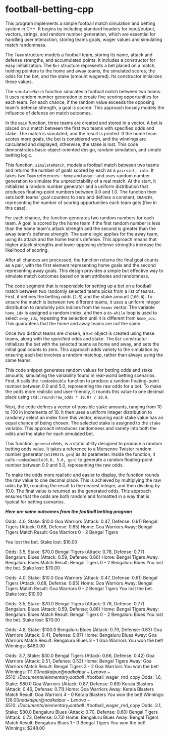# football-betting-cpp
This program implements a simple football match simulation and betting system in C++. It begins by including standard headers for input/output, vectors, strings, and random number generation, which are essential for handling user interaction, storing teams goals, wager values and simulating match randomness.

The `Team` structure models a football team, storing its name, attack and defense strengths, and accumulated points. It includes a constructor for easy initialization. The `Bet` structure represents a bet placed on a match, holding pointers to the home and away teams, the simulated scores, the odds for the bet, and the stake (amount wagered). Its constructor initializes these values.

The `simulateMatch` function simulates a football match between two teams. It uses random number generation to create five scoring opportunities for each team. For each chance, if the random value exceeds the opposing team's defense strength, a goal is scored. This approach loosely models the influence of defense on match outcomes.

In the `main` function, three teams are created and stored in a vector. A bet is placed on a match between the first two teams with specified odds and stake. The match is simulated, and the result is printed. If the home team scores more goals, the bet is considered won, and the winnings are calculated and displayed; otherwise, the stake is lost. This code demonstrates basic object-oriented design, random simulation, and simple betting logic.

This function, `simulateMatch`, models a football match between two teams and returns the number of goals scored by each as a `pair<int, int>`. It takes two `Team` references—`home` and `away`—and uses random number generation to simulate the unpredictability of a real match. At the start, it initializes a random number generator and a uniform distribution that produces floating-point numbers between 0.0 and 1.0. The function then sets both teams' goal counters to zero and defines a constant, `CHANCES`, representing the number of scoring opportunities each team gets (five in this case).

For each chance, the function generates two random numbers for each team. A goal is scored by the home team if the first random number is less than the home team's attack strength and the second is greater than the away team's defense strength. The same logic applies for the away team, using its attack and the home team's defense. This approach means that higher attack strengths and lower opposing defense strengths increase the likelihood of scoring.

After all chances are processed, the function returns the final goal counts as a pair, with the first element representing home goals and the second representing away goals. This design provides a simple but effective way to simulate match outcomes based on team attributes and randomness.

The code segment that is responsible for setting up a bet on a football match between two randomly selected teams picks from a list of teams. First, it defines the betting odds (`2.5`) and the stake amount (`100.0`). To ensure the match is between two different teams, it uses a uniform integer distribution to randomly pick indices from the `teams` vector. The variable `home_idx` is assigned a random index, and then a `do-while` loop is used to select `away_idx`, repeating the selection until it is different from `home_idx`. This guarantees that the home and away teams are not the same.

Once two distinct teams are chosen, a `Bet` object is created using these teams, along with the specified odds and stake. The `Bet` constructor initializes the bet with the selected teams as home and away, and sets the initial goal counts to zero. This approach adds variety to the simulation by ensuring each bet involves a random matchup, rather than always using the same teams.

This code snippet generates random values for betting odds and stake amounts, simulating the variability found in real-world betting scenarios. First, it calls the `randomDouble` function to produce a random floating-point number between 0.0 and 5.0, representing the raw odds for a bet. To make the odds more realistic and user-friendly, it rounds this value to one decimal place using `std::round(raw_odds * 10.0) / 10.0`.

Next, the code defines a vector of possible stake amounts, ranging from 10 to 100 in increments of 10. It then uses a uniform integer distribution to randomly select an index from this vector, ensuring each stake value has an equal chance of being chosen. The selected stake is assigned to the `stake` variable. This approach introduces randomness and variety into both the odds and the stake for each simulated bet.


This function, `generateOdds`, is a static utility designed to produce a random betting odds value. It takes a reference to a Mersenne Twister random number generator (`mt19937& gen`) as its parameter. Inside the function, it calls `randomDouble(0.0, 5.0, gen)` to generate a random floating-point number between 0.0 and 5.0, representing the raw odds.

To make the odds more realistic and easier to display, the function rounds the raw value to one decimal place. This is achieved by multiplying the raw odds by 10, rounding the result to the nearest integer, and then dividing by 10.0. The final value is returned as the generated odds. This approach ensures that the odds are both random and formatted in a way that is typical for betting scenarios.

***Here are some outcomes from the football betting program***


Odds: 4.0, Stake: $10.0
Goa Warriors (Attack: 0.47, Defense: 0.61)
Bengal Tigers (Attack: 0.68, Defense: 0.65)
Home: Goa Warriors
Away: Bengal Tigers
Match Result: Goa Warriors 0 - 2 Bengal Tigers

You lost the bet. Stake lost: $10.00

Odds: 3.5, Stake: $70.0
Bengal Tigers (Attack: 0.78, Defense: 0.77)
Bengaluru Blues (Attack: 0.59, Defense: 0.86)
Home: Bengal Tigers
Away: Bengaluru Blues
Match Result: Bengal Tigers 0 - 2 Bengaluru Blues
You lost the bet. Stake lost: $70.00


Odds: 4.0, Stake: $10.0
Goa Warriors (Attack: 0.47, Defense: 0.61)
Bengal Tigers (Attack: 0.68, Defense: 0.65)
Home: Goa Warriors
Away: Bengal Tigers
Match Result: Goa Warriors 0 - 2 Bengal Tigers
You lost the bet. Stake lost: $10.00

Odds: 3.5, Stake: $70.0
Bengal Tigers (Attack: 0.78, Defense: 0.77)
Bengaluru Blues (Attack: 0.59, Defense: 0.86)
Home: Bengal Tigers
Away: Bengaluru Blues
Match Result: Bengal Tigers 0 - 2 Bengaluru Blues
You lost the bet. Stake lost: $70.00

Odds: 4.8, Stake: $100.0
Bengaluru Blues (Attack: 0.79, Defense: 0.63)
Goa Warriors (Attack: 0.41, Defense: 0.87)
Home: Bengaluru Blues
Away: Goa Warriors
Match Result: Bengaluru Blues 3 - 1 Goa Warriors
You won the bet! Winnings: $480.00

Odds: 3.7, Stake: $30.0
Bengal Tigers (Attack: 0.66, Defense: 0.42)
Goa Warriors (Attack: 0.51, Defense: 0.53)
Home: Bengal Tigers
Away: Goa Warriors
Match Result: Bengal Tigers 3 - 2 Goa Warriors
You won the bet! Winnings: $111.00nadkalpur@nadkalpur-Lenovo-S510:~/Documents/elementary_football$ ./football_wager_rnd_copy
Odds: 1.6, Stake: $80.0
Goa Warriors (Attack: 0.87, Defense: 0.89)
Kerala Blasters (Attack: 0.46, Defense: 0.71)
Home: Goa Warriors
Away: Kerala Blasters
Match Result: Goa Warriors 4 - 0 Kerala Blasters
You won the bet! Winnings: $128.00
nadkalpur@nadkalpur-Lenovo-S510:~/Documents/elementary_football$ ./football_wager_rnd_copy
Odds: 3.1, Stake: $80.0
Bengaluru Blues (Attack: 0.70, Defense: 0.60)
Bengal Tigers (Attack: 0.73, Defense: 0.73)
Home: Bengaluru Blues
Away: Bengal Tigers
Match Result: Bengaluru Blues 1 - 0 Bengal Tigers
You won the bet! Winnings: $248.00
